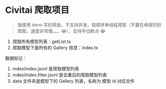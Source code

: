 # Civitai 爬取项目

> 我使用 deno 写的爬虫，不支持并发，按顺序单线程爬取（不要在峰值时刻爬取，速度非常慢。。。😂），支持手动断点 😂

1. 爬取所有模型列表：getList.ts
2. 爬取模型下面所有的 Gallery 信息：index.ts

数据标记：

1. index/index.jsonl 是爬取模型列表
2. index/index.filter.jsonl 是去重后的爬取模型列表
3. data 文件夹是模型下的 Gallery 列表，名称为 模型 id 对应文件
